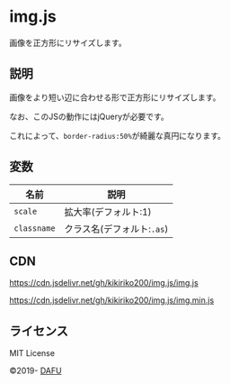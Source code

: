 # img.js
画像を正方形にリサイズします。

## 説明

画像をより短い辺に合わせる形で正方形にリサイズします。

なお、このJSの動作にはjQueryが必要です。

これによって、`border-radius:50%`が綺麗な真円になります。

## 変数

|名前 |説明 |
|---|---|
|`scale` |拡大率(デフォルト:1)|
|`classname`|クラス名(デフォルト:`.as`)|

## CDN
https://cdn.jsdelivr.net/gh/kikiriko200/img.js/img.js

https://cdn.jsdelivr.net/gh/kikiriko200/img.js/img.min.js

## ライセンス
MIT License

&copy;2019- [DAFU](https://github.com/kikiriko200/)
